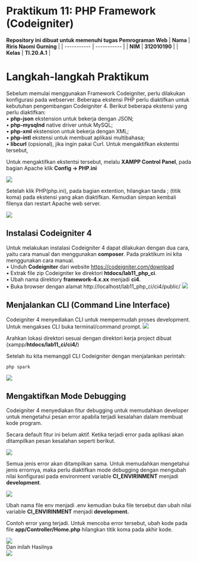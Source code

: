 # Praktikum 11: PHP Framework (Codeigniter)

<strong>Repository ini dibuat untuk memenuhi tugas Pemrograman Web</strong>
| <strong>Nama</strong>      | <strong>Riris Naomi Gurning</strong>  |
| ----------- | -----------  |
| <strong>NIM</strong>       | <strong>312010190</strong>            |
| <strong>Kelas</strong>     | <strong>TI.20.A.1</strong>            |

# <b>Langkah-langkah Praktikum</b>
Sebelum memulai menggunakan Framework Codeigniter, perlu dilakukan konfigurasi pada webserver. Beberapa ekstensi PHP perlu diaktifkan untuk kebutuhan
pengembangan Codeigniter 4.
Berikut beberapa ekstensi yang perlu diaktifkan:
<br>• <b>php-json</b> ekstension untuk bekerja dengan JSON;<br>
• <b>php-mysqlnd</b> native driver untuk MySQL;
<br>• <b>php-xml</b> ekstension untuk bekerja dengan XML;</br>
• <b>php-intl</b> ekstensi untuk membuat aplikasi multibahasa;
<br>• <b>libcurl</b> (opsional), jika ingin pakai Curl. Untuk mengaktifkan ekstentsi tersebut,</br>
<p>Untuk mengaktifkan ekstentsi tersebut, melalu <b>XAMPP Control Panel</b>, pada bagian Apache klik <b>Config -> PHP.ini</b></p>

![](Foto/xampp.png)

<p>Setelah klik PHP(php.ini), pada bagian extention, hilangkan tanda ; (titik koma) pada ekstensi yang akan
diaktifkan. Kemudian simpan kembali filenya dan restart Apache web server.

![](Foto/foto1.png)

## Instalasi Codeigniter 4
Untuk melakukan instalasi Codeigniter 4 dapat dilakukan dengan dua cara, yaitu cara
manual dan menggunakan <b>composer</b>. Pada praktikum ini kita menggunakan cara
manual.
<br>• Unduh <b>Codeigniter</b> dari website https://codeigniter.com/download</br>
• Extrak file zip Codeigniter ke direktori <b>htdocs/lab11_php_ci</b>.
<br>• Ubah nama direktory <b>framework-4.x.xx</b> menjadi <b>ci4</b>.</br>
• Buka browser dengan alamat http://localhost/lab11_php_ci/ci4/public/
![](Foto/foto4.png)

## Menjalankan CLI (Command Line Interface)
Codeigniter 4 menyediakan CLI untuk mempermudah proses development. Untuk mengakses CLI buka terminal/command prompt.
![](Foto/foto2.png)

Arahkan lokasi direktori sesuai dengan direktori kerja project dibuat (xampp/<b>htdocs/lab11_ci/ci4/</b>) <p>Setelah itu kita memanggil CLI Codeigniter dengan menjalankan perintah:</p>
```
php spark
```
![](Foto/foto3.png)

## Mengaktifkan Mode Debugging
Codeigniter 4 menyediakan fitur debugging untuk memudahkan developer untuk
mengetahui pesan error apabila terjadi kesalahan dalam membuat kode program.
<p>Secara default fitur ini belum aktif. Ketika terjadi error pada aplikasi akan ditampilkan pesan kesalahan seperti berikut.</p>

![](Foto/foto5.png)

<p>Semua jenis error akan ditampilkan sama. Untuk memudahkan mengetahui jenis errornya, maka perlu diaktifkan mode debugging dengan mengubah nilai konfigurasi pada environment variable <b>CI_ENVIRINMENT</b> menjadi <b>development</b>.</p>

![](Foto/foto6.png)

Ubah nama file env menjadi .env kemudian buka file tersebut dan ubah nilai variable
<b>CI_ENVIRINMENT</b> menjadi <b>development.</b>

<p>Contoh error yang terjadi. Untuk mencoba error tersebut, ubah kode pada file <b>app/Controller/Home.php</b> hilangkan titik koma pada akhir kode.

![](Foto/foto7.png)
<br>Dan inilah Hasilnya</br>
![](Foto/foto8.png)



